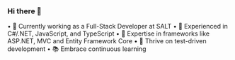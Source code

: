 ### Hi there 👋


• 💼 Currently working as a Full-Stack Developer at SALT
• 🔧 Experienced in C#/.NET, JavaScript, and TypeScript
• 🔭 Expertise in frameworks like ASP.NET, MVC and Entity Framework Core
• 🧪 Thrive on test-driven development
• 📚 Embrace continuous learning
